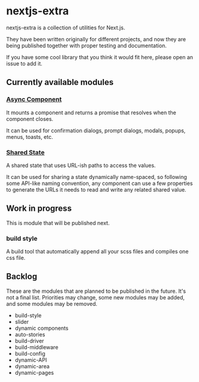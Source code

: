 # nextjs-extra

nextjs-extra is a collection of utilities for Next.js.

They have been written originally for different projects, and now they are being published together with proper testing and documentation.

If you have some cool library that you think it would fit here, please open an issue to add it.

## Currently available modules

### [Async Component](async-component.md)

It mounts a component and returns a promise that resolves when the component
closes.

It can be used for confirmation dialogs, prompt dialogs, modals, popups, menus, toasts, etc.

### [Shared State](shared-state.md)

A shared state that uses URL-ish paths to access the values.

It can be used for sharing a state dynamically name-spaced, so following some API-like naming convention, any component can use a few properties to generate the URLs it needs to read and write any related shared value.

## Work in progress

This is module that will be published next.

### build style

A build tool that automatically append all your scss files and compiles one css file.

## Backlog

These are the modules that are planned to be published in the future. It's not a final list. Priorities may change, some new modules may be added, and some modules may be removed.

- build-style
- slider
- dynamic components
- auto-stories
- build-driver
- build-middleware
- build-config
- dynamic-API
- dynamic-area
- dynamic-pages
